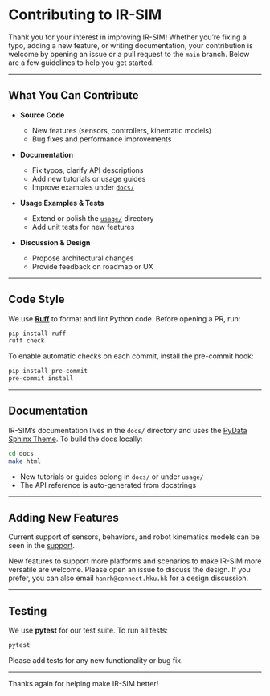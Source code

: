 # Contributing to IR-SIM

Thank you for your interest in improving IR-SIM! Whether you’re fixing a typo, adding a new feature, or writing documentation, your contribution is welcome by opening an issue or a pull request to the `main` branch. Below are a few guidelines to help you get started.

---

## What You Can Contribute

- **Source Code**  
  - New features (sensors, controllers, kinematic models)  
  - Bug fixes and performance improvements  

- **Documentation**  
  - Fix typos, clarify API descriptions  
  - Add new tutorials or usage guides  
  - Improve examples under [`docs/`](https://ir-sim.readthedocs.io/en/stable/)  

- **Usage Examples & Tests**  
  - Extend or polish the [`usage/`](https://github.com/hanruihua/ir-sim/tree/main/usage) directory  
  - Add unit tests for new features

- **Discussion & Design**  
  - Propose architectural changes  
  - Provide feedback on roadmap or UX  

---

## Code Style

We use **[Ruff](https://docs.astral.sh/ruff/)** to format and lint Python code. Before opening a PR, run:

```bash
pip install ruff
ruff check
```

To enable automatic checks on each commit, install the pre-commit hook:

```bash
pip install pre-commit
pre-commit install
```

---

## Documentation

IR-SIM’s documentation lives in the `docs/` directory and uses the [PyData Sphinx Theme](https://pydata-sphinx-theme.readthedocs.io/en/stable/). To build the docs locally:

```bash
cd docs
make html
```

- New tutorials or guides belong in `docs/` or under `usage/`  
- The API reference is auto-generated from docstrings  

---

## Adding New Features

Current support of sensors, behaviors, and robot kinematics models can be seen in the [support](https://github.com/hanruihua/ir-sim?tab=readme-ov-file#support).

New features to support more platforms and scenarios to make IR-SIM more versatile are welcome. Please open an issue to discuss the design. If you prefer, you can also email `hanrh@connect.hku.hk` for a design discussion. 

---

## Testing

We use **pytest** for our test suite. To run all tests:

```bash
pytest
```

Please add tests for any new functionality or bug fix.

---


Thanks again for helping make IR-SIM better!